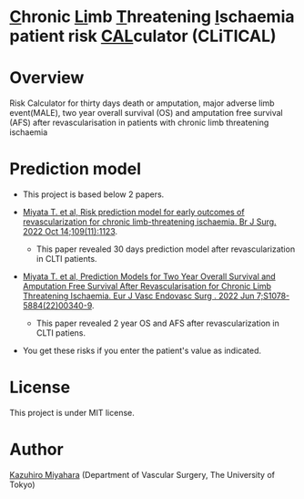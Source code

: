 # <ins>C</ins>hronic <ins>Li</ins>mb <ins>T</ins>hreatening <ins>I</ins>schaemia patient risk <ins>CAL</ins>culator (CLiTICAL)

# Overview 


 Risk Calculator for  thirty days death or amputation, major adverse limb event(MALE), two year overall survival (OS) and amputation free survival (AFS) after revascularisation in patients with chronic limb threatening ischaemia



# Prediction model
- This project is based below 2 papers.
- [Miyata T. et al, Risk prediction model for early outcomes of revascularization for chronic limb-threatening ischaemia. Br J Surg. 2022 Oct 14;109(11):1123](https://doi.org/10.1093/bjs/znac323).
    - This paper revealed 30 days prediction model after revascularization in CLTI patients.
-  [Miyata T. et al, Prediction Models for Two Year Overall Survival and Amputation Free Survival After Revascularisation for Chronic Limb Threatening Ischaemia. Eur J Vasc Endovasc Surg
. 2022 Jun 7;S1078-5884(22)00340-9](https://doi.org/10.1016/j.ejvs.2022.05.038).

    - This paper revealed 2 year OS and AFS after revascularization in CLTI patiens. 
- You get these risks if you enter the patient's value as indicated.


# License

This project is under MIT license.

# Author 

[Kazuhiro Miyahara](<mailto:miyahara@g.j-ca.org>) (Department of Vascular Surgery, The University of Tokyo)
